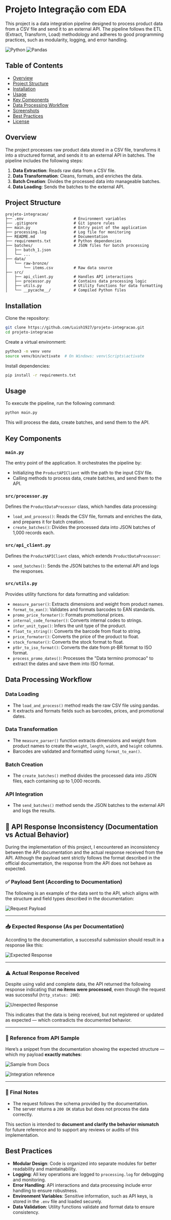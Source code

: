# Projeto Integração com EDA

This project is a data integration pipeline designed to process product data from a CSV file and send it to an external API. The pipeline follows the ETL (Extract, Transform, Load) methodology and adheres to good programming practices, such as modularity, logging, and error handling.

![Python](https://img.shields.io/badge/Python-3.10-blue)
![Pandas](https://img.shields.io/badge/Pandas-Data%20Processing-yellow)

## Table of Contents

- [Overview](#overview)
- [Project Structure](#project-structure)
- [Installation](#installation)
- [Usage](#usage)
- [Key Components](#key-components)
- [Data Processing Workflow](#data-processing-workflow)
- [Screenshots](#screenshots)
- [Best Practices](#best-practices)
- [License](#license)

## Overview

The project processes raw product data stored in a CSV file, transforms it into a structured format, and sends it to an external API in batches. The pipeline includes the following steps:

1. **Data Extraction**: Reads raw data from a CSV file.  
2. **Data Transformation**: Cleans, formats, and enriches the data.  
3. **Batch Creation**: Divides the processed data into manageable batches.  
4. **Data Loading**: Sends the batches to the external API.

## Project Structure

```plaintext
projeto-integracao/
├── .env                      # Environment variables
├── .gitignore                # Git ignore rules
├── main.py                   # Entry point of the application
├── processing.log            # Log file for monitoring
├── README.md                 # Documentation
├── requirements.txt          # Python dependencies
├── batches/                  # JSON files for batch processing
│   ├── batch_1.json
│   └── ...
├── data/
│   └── raw-bronze/
│       └── items.csv         # Raw data source
├── src/
│   ├── api_client.py         # Handles API interactions
│   ├── processor.py          # Contains data processing logic
│   ├── utils.py              # Utility functions for data formatting
│   └── __pycache__/          # Compiled Python files
```

## Installation

Clone the repository:

```bash
git clone https://github.com/Luish1927/projeto-integracao.git
cd projeto-integracao
```

Create a virtual environment:

```bash
python3 -m venv venv
source venv/bin/activate  # On Windows: venv\Scripts\activate
```

Install dependencies:

```bash
pip install -r requirements.txt
```

## Usage

To execute the pipeline, run the following command:

```bash
python main.py
```

This will process the data, create batches, and send them to the API.

## Key Components

### `main.py`

The entry point of the application. It orchestrates the pipeline by:

- Initializing the `ProductAPIClient` with the path to the input CSV file.
- Calling methods to process data, create batches, and send them to the API.

### `src/processor.py`

Defines the `ProductDataProcessor` class, which handles data processing:

- `load_and_process()`: Reads the CSV file, formats and enriches the data, and prepares it for batch creation.
- `create_batches()`: Divides the processed data into JSON batches of 1,000 records each.

### `src/api_client.py`

Defines the `ProductAPIClient` class, which extends `ProductDataProcessor`:

- `send_batches()`: Sends the JSON batches to the external API and logs the responses.

### `src/utils.py`

Provides utility functions for data formatting and validation:

- `measure_parser()`: Extracts dimensions and weight from product names.
- `format_to_ean()`: Validates and formats barcodes to EAN standards.
- `promo_price_formater()`: Formats promotional prices.
- `internal_code_formater()`: Converts internal codes to strings.
- `infer_unit_type()`: Infers the unit type of the product.
- `float_to_string()`: Converts the barcode from float to string.
- `price_formater()`: Converts the price of the product to float.
- `stock_formater()`: Converts the stock format to float.
- `ptbr_to_iso_format()`: Converts the date from pt-BR format to ISO format.
- `process_promo_dates()`: Processes the "Data termino promocao" to extract the dates and save them into ISO format.

## Data Processing Workflow

### Data Loading

- The `load_and_process()` method reads the raw CSV file using pandas.
- It extracts and formats fields such as barcodes, prices, and promotional dates.

### Data Transformation

- The `measure_parser()` function extracts dimensions and weight from product names to create the `weight`, `length`, `width`, and `height` columns.
- Barcodes are validated and formatted using `format_to_ean()`.

### Batch Creation

- The `create_batches()` method divides the processed data into JSON files, each containing up to 1,000 records.

### API Integration

- The `send_batches()` method sends the JSON batches to the external API and logs the results.

## 🔎 API Response Inconsistency (Documentation vs Actual Behavior)

During the implementation of this project, I encountered an inconsistency between the API documentation and the actual response received from the API. Although the payload sent strictly follows the format described in the official documentation, the response from the API does not behave as expected.

### ✅ Payload Sent (According to Documentation)

The following is an example of the data sent to the API, which aligns with the structure and field types described in the documentation:

![Request Payload](screenshots/request-payload.png)

---

### 📥 Expected Response (As per Documentation)

According to the documentation, a successful submission should result in a response like this:

![Expected Response](screenshots/expected-response.png)

---

### ⚠️ Actual Response Received

Despite using valid and complete data, the API returned the following response indicating that **no items were processed**, even though the request was successful (`http_status: 200`):

![Unexpected Response](screenshots/unexpected-response.png)

This indicates that the data is being received, but not registered or updated as expected — which contradicts the documented behavior.

---

### 📌 Reference from API Sample

Here’s a snippet from the documentation showing the expected structure — which my payload **exactly matches**:

![Sample from Docs](screenshots/api-sample.png)

![Integration reference](screenshots/integration-reqs.png)

---

### 🧾 Final Notes

- The request follows the schema provided by the documentation.
- The server returns a `200 OK` status but does not process the data correctly.

This section is intended to **document and clarify the behavior mismatch** for future reference and to support any reviews or audits of this implementation.


## Best Practices

- **Modular Design**: Code is organized into separate modules for better readability and maintainability.
- **Logging**: All key operations are logged to `processing.log` for debugging and monitoring.
- **Error Handling**: API interactions and data processing include error handling to ensure robustness.
- **Environment Variables**: Sensitive information, such as API keys, is stored in the `.env` file and loaded securely.
- **Data Validation**: Utility functions validate and format data to ensure consistency.